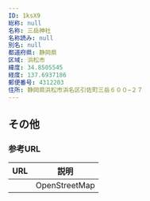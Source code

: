 ```yaml
---
ID: 1ksX9
総称: null
名称: 三岳神社
名称読み: null
別名: null
都道府県: 静岡県
区域: 浜松市
緯度: 34.8505545
経度: 137.6937186
郵便番号: 4312203
住所: 静岡県浜松市浜名区引佐町三岳６００−２７
---
```


## その他

### 参考URL

| URL | 説明          |
| --- | ------------- |
|     | OpenStreetMap |
